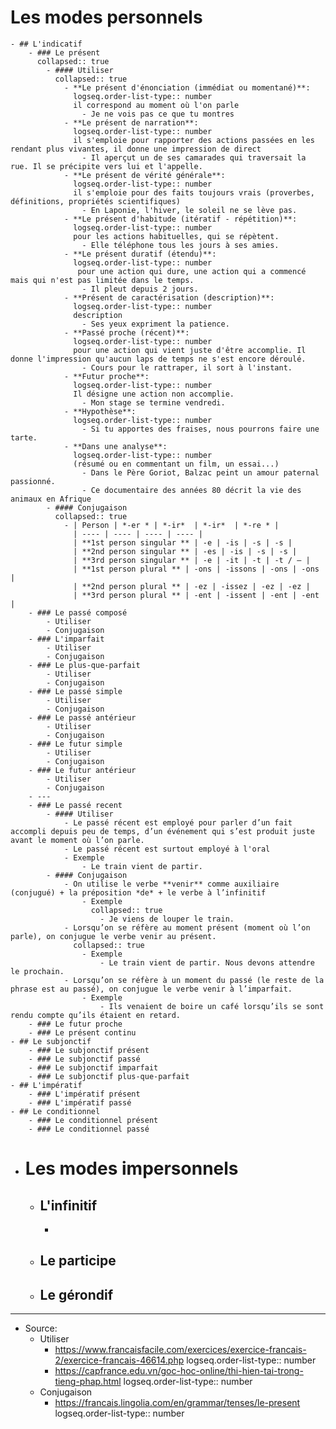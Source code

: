 # Les modes personnels
	- ## L'indicatif
		- ### Le présent
		  collapsed:: true
			- #### Utiliser
			  collapsed:: true
				- **Le présent d'énonciation (immédiat ou momentané)**: 
				  logseq.order-list-type:: number
				  il correspond au moment où l'on parle
					- Je ne vois pas ce que tu montres
				- **Le présent de narration**: 
				  logseq.order-list-type:: number
				  il s'emploie pour rapporter des actions passées en les rendant plus vivantes, il donne une impression de direct
					- Il aperçut un de ses camarades qui traversait la rue. Il se précipite vers lui et l'appelle.
				- **Le présent de vérité générale**:
				  logseq.order-list-type:: number
				  il s'emploie pour des faits toujours vrais (proverbes, définitions, propriétés scientifiques)
					- En Laponie, l'hiver, le soleil ne se lève pas.
				- **Le présent d'habitude (itératif - répétition)**: 
				  logseq.order-list-type:: number
				  pour les actions habituelles, qui se répètent.
					- Elle téléphone tous les jours à ses amies.
				- **Le présent duratif (étendu)**:
				  logseq.order-list-type:: number
				   pour une action qui dure, une action qui a commencé mais qui n'est pas limitée dans le temps.
					- Il pleut depuis 2 jours.
				- **Présent de caractérisation (description)**:
				  logseq.order-list-type:: number
				  description
					- Ses yeux expriment la patience.
				- **Passé proche (récent)**: 
				  logseq.order-list-type:: number
				  pour une action qui vient juste d'être accomplie. Il donne l'impression qu'aucun laps de temps ne s'est encore déroulé.
					- Cours pour le rattraper, il sort à l'instant.
				- **Futur proche**: 
				  logseq.order-list-type:: number
				  Il désigne une action non accomplie.
					- Mon stage se termine vendredi.
				- **Hypothèse**:
				  logseq.order-list-type:: number
					- Si tu apportes des fraises, nous pourrons faire une tarte.
				- **Dans une analyse**:
				  logseq.order-list-type:: number
				  (résumé ou en commentant un film, un essai...)
					- Dans le Père Goriot, Balzac peint un amour paternal passionné.
					- Ce documentaire des années 80 décrit la vie des animaux en Afrique
			- #### Conjugaison
			  collapsed:: true
				- | Person | *-er * | *-ir*  | *-ir*  | *-re * |
				  | ---- | ---- | ---- | ---- |
				  | **1st person singular ** | -e | -is | -s | -s |
				  | **2nd person singular ** | -es | -is | -s | -s |
				  | **3rd person singular ** | -e | -it | -t | -t / – |
				  | **1st person plural ** | -ons | -issons | -ons | -ons |
				  | **2nd person plural ** | -ez | -issez | -ez | -ez |
				  | **3rd person plural ** | -ent | -issent | -ent | -ent |
		- ### Le passé composé
			- Utiliser
			- Conjugaison
		- ### L'imparfait
			- Utiliser
			- Conjugaison
		- ### Le plus-que-parfait
			- Utiliser
			- Conjugaison
		- ### Le passé simple
			- Utiliser
			- Conjugaison
		- ### Le passé antérieur
			- Utiliser
			- Conjugaison
		- ### Le futur simple
			- Utiliser
			- Conjugaison
		- ### Le futur antérieur
			- Utiliser
			- Conjugaison
		- ---
		- ### Le passé recent
			- #### Utiliser
				- Le passé récent est employé pour parler d’un fait accompli depuis peu de temps, d’un événement qui s’est produit juste avant le moment où l’on parle.
				- Le passé récent est surtout employé à l'oral
				- Exemple
					- Le train vient de partir.
			- #### Conjugaison
				- On utilise le verbe **venir** comme auxiliaire (conjugué) + la préposition *de* + le verbe à l’infinitif
					- Exemple
					  collapsed:: true
						- Je viens de louper le train.
				- Lorsqu’on se réfère au moment présent (moment où l’on parle), on conjugue le verbe venir au présent.
				  collapsed:: true
					- Exemple
						- Le train vient de partir. Nous devons attendre le prochain.
				- Lorsqu’on se réfère à un moment du passé (le reste de la phrase est au passé), on conjugue le verbe venir à l’imparfait.
					- Exemple
						- Ils venaient de boire un café lorsqu’ils se sont rendu compte qu’ils étaient en retard.
		- ### Le futur proche
		- ### Le présent continu
	- ## Le subjonctif
		- ### Le subjonctif présent
		- ### Le subjonctif passé
		- ### Le subjonctif imparfait
		- ### Le subjonctif plus-que-parfait
	- ## L'impératif
		- ### L'impératif présent
		- ### L'impératif passé
	- ## Le conditionnel
		- ### Le conditionnel présent
		- ### Le conditionnel passé
- # Les modes impersonnels
	- ## L'infinitif
		-
	- ## Le participe
	- ## Le gérondif
- ---
- Source:
	- Utiliser
		- https://www.francaisfacile.com/exercices/exercice-francais-2/exercice-francais-46614.php
		  logseq.order-list-type:: number
		- https://capfrance.edu.vn/goc-hoc-online/thi-hien-tai-trong-tieng-phap.html
		  logseq.order-list-type:: number
	- Conjugaison
		- https://francais.lingolia.com/en/grammar/tenses/le-present
		  logseq.order-list-type:: number